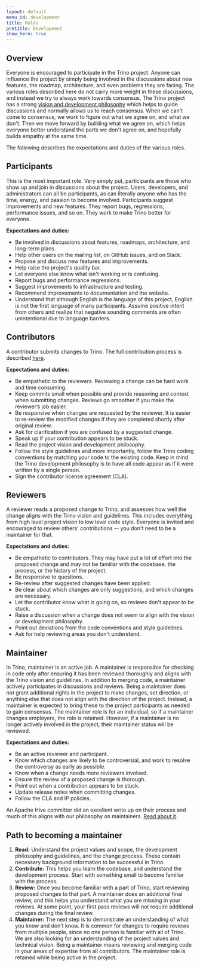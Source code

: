 ```yaml
---
layout: default
menu_id: development
title: Roles
pretitle: Development
show_hero: true
---
```


<div class="container container__development">

  <div class="row spacer-60">
  <div class="col-md-12">
<div markdown="1" class="leftcol widecol">

## Overview

Everyone is encouraged to participate in the Trino project. Anyone can influence the project by simply being
involved in the discussions about new features, the roadmap, architecture, and even problems they are facing.
The various roles described here do not carry more weight in these discussions, and instead we try to always
work towards consensus. The Trino project has a strong [vision and development philosophy](vision.html)
which helps to guide discussions and normally allows us to reach consensus. When we can't come to consensus,
we work to figure out what we agree on, and what we don't. Then we move forward by building what we agree on,
which helps everyone better understand the parts we don't agree on, and hopefully builds empathy at the same time.

The following describes the expectations and duties of the various roles.

## Participants

This is the most important role. Very simply put, participants are those who show up and join in discussions
about the project. Users, developers, and administrators can all be participants, as can literally anyone who
has the time, energy, and passion to become involved. Participants suggest improvements and new features. They
report bugs, regressions, performance issues, and so on. They work to make Trino better for everyone.

**Expectations and duties:**

* Be involved in discussions about features, roadmaps, architecture, and long-term plans.
* Help other users on the mailing list, on GitHub issues, and on Slack.
* Propose and discuss new features and improvements.
* Help raise the project's quality bar.
* Let everyone else know what isn't working or is confusing.
* Report bugs and performance regressions.
* Suggest improvements to infrastructure and testing.
* Recommend improvements to documentation and the website.
* Understand that although English is the language of this project, English is not the first language of
  many participants. Assume positive intent from others and realize that negative sounding comments are
  often unintentional due to language barriers.


## Contributors

A contributor submits changes to Trino. The full contribution process is described [here](process.html).

**Expectations and duties:**

* Be empathetic to the reviewers. Reviewing a change can be hard work and time consuming.
* Keep commits small when possible and provide reasoning and context when
  submitting changes. Reviews go smoother if you make the reviewer’s job easier.
* Be responsive when changes are requested by the reviewer. It is easier to re-review the modified changes
  if they are completed shortly after original review.
* Ask for clarification if you are confused by a suggested change.
* Speak up if your contribution appears to be stuck.
* Read the project vision and development philosophy.
* Follow the style guidelines and more importantly, follow the Trino coding conventions by matching your
  code to the existing code. Keep in mind the Trino development philosophy is to have all code appear as
  if it were written by a single person.
* Sign the contributor license agreement (CLA).

## Reviewers

A reviewer reads a proposed change to Trino, and assesses how well the change aligns with the Trino vision
and guidelines. This includes everything from high level project vision to low level code style. Everyone
is invited and encouraged to review others' contributions -- you don't need to be a maintainer for that.

**Expectations and duties:**

* Be empathetic to contributors. They may have put a lot of effort into the proposed change and may
  not be familiar with the codebase, the process, or the history of the project.
* Be responsive to questions.
* Re-review after suggested changes have been applied.
* Be clear about which changes are only suggestions, and which changes are necessary.
* Let the contributor know what is going on, so reviews don't appear to be stuck.
* Raise a discussion when a change does not seem to align with the vision or development philosophy.
* Point out deviations from the code conventions and style guidelines.
* Ask for help reviewing areas you don't understand.

## Maintainer

In Trino, maintainer is an active job. A maintainer is responsible for checking in code only after ensuring
it has been reviewed thoroughly and aligns with the Trino vision and guidelines. In addition to merging code,
a maintainer actively participates in discussions and reviews. Being a maintainer does not grant additional rights
in the project to make changes, set direction, or anything else that does not align with the direction of the
project. Instead, a maintainer is expected to bring these to the project participants as needed to gain consensus.
The maintainer role is for an individual, so if a maintainer changes employers, the role is retained. However,
if a maintainer is no longer actively involved in the project, their maintainer status will be reviewed.

**Expectations and duties:**

* Be an active reviewer and participant.
* Know which changes are likely to be controversial, and work to resolve the controversy as early as possible.
* Know when a change needs more reviewers involved.
* Ensure the review of a proposed change is thorough.
* Point out when a contribution appears to be stuck.
* Update release notes when committing changes.
* Follow the CLA and IP policies.

An Apache Hive committer did an excellent write up on their process and much of this aligns with our philosophy
on maintainers. [Read about it](https://cwiki.apache.org/confluence/display/Hive/BecomingACommitter).

## Path to becoming a maintainer

1. **Read:** Understand the project values and scope, the development philosophy and guidelines, and the change
   process. These contain necessary background information to be successful in Trino.
2. **Contribute:** This helps you learn the codebase, and understand the development process. Start with
   something small to become familiar with the process.
3. **Review:** Once you become familiar with a part of Trino, start reviewing proposed changes to that part.
   A maintainer does an additional final review, and this helps you understand what you are missing in your
   reviews. At some point, your first pass reviews will not require additional changes during the final review.
4. **Maintainer:** The next step is to demonstrate an understanding of what you know and don’t know. It is common
   for changes to require reviews from multiple people, since no one person is familiar with all of Trino. We
   are also looking for an understanding of the project values and technical vision. Being a maintainer means
   reviewing and merging code in your areas of expertise from all contributors. The maintainer role is retained while
   being active in the project.

</div>
</div>
</div></div>
